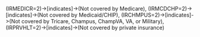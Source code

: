 (IRMEDICR=2)->[indicates]->(Not covered by Medicare), (IRMCDCHP=2)->[indicates]->(Not covered by Medicaid/CHIP), (IRCHMPUS=2)->[indicates]->(Not covered by Tricare, Champus, ChampVA, VA, or Military), (IRPRVHLT=2)->[indicates]->(Not covered by private insurance)